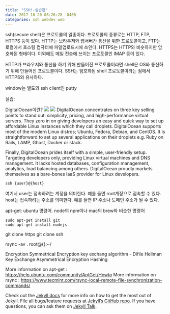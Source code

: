 ```yaml
---
title: "SSH!-실습편"
date: 2017-10-20 08:26:28 -0400
categories: ssh webdev web
---
```

ssh(secure shell)은 프로토콜의 일종이다. 프로토콜의 종류로는 HTTP, FTP, HTTPS 등이 있다. HTTP는 브라우저와 웹서버간 통신을 위한 프로토콜이고, FTP는 로컬에서 호스팅 컴퓨터에 파일업로드시에 쓰인다. HTTPS는 HTTP와 비슷하지만 암호화된 형태이다. 이외에도 메일 전송에 쓰이는 프로토콜인 IMAP 등이 있다.

HTTP가 브라우저와 통신을 하기 위해 만들어진 프로토콜이라면 shell은 OS와 통신하기 위해 만들어진 프로토콜이다. SSH는 암호화된 shell 프로토콜이라는 점에서 HTTPS와 유사하다.

window는 별도의 ssh client인 putty

실습:

DigitalOcean이란?
<img src='https://cdn-images-1.medium.com/max/800/1*lYBKJmMiWuRTOYV2jUM0WA.gif'></img>
<img src='https://t1.daumcdn.net/cfile/tistory/260A913354E98C271A'></img>
DigitalOcean concentrates on three key selling points to stand out: simplicity, pricing, and high-performance virtual servers. They zero in on giving developers an easy and quick way to set up affordable Linux instances which they call droplets. DigitalOcean supports most of the modern Linux distros; Ubuntu, Fedora, Debian, and CentOS. It is straightforward to set up several applications on their droplets e.g. Ruby on Rails, LAMP, Ghost, Docker or stack.

Finally, DigitalOcean prides itself with a simple, user-friendly setup. Targeting developers only, providing Linux virtual machines and DNS management. It lacks hosted databases, configuration management, analytics, load balancing among others. DigitalOcean proudly markets themselves as a bare-bones IaaS provider for Linux developers.


```ssh
ssh {user}@{host}
```
여기서 user는 접속하려는 계정을 의미한다. 예를 들면 root계정으로 접속할 수 있다. host는 접속하려는 주소를 의미한다. 예를 들면 IP 주소나 도메인 주소가 될 수 있다.

apt-get: ubuntu 명령어. node의 npm이나 mac의 brew와 비슷한 명령어

```ubuntu
sudo apt-get install git
sudo apt-get install nodejs
```
git clone https
git clone ssh

rsync -av . root@{}:~/

Encryption
Symmetrical Encryption
key exchang algorithm - Difiie Hellman Key Exchange
Asymmetrical Encryption
Hashing

More information on apt-get : https://help.ubuntu.com/community/AptGet/Howto
More information on rsync : https://www.tecmint.com/rsync-local-remote-file-synchronization-commands/

Check out the [Jekyll docs][jekyll-docs] for more info on how to get the most out of Jekyll. File all bugs/feature requests at [Jekyll’s GitHub repo][jekyll-gh]. If you have questions, you can ask them on [Jekyll Talk][jekyll-talk].

[jekyll-docs]: https://jekyllrb.com/docs/home
[jekyll-gh]:   https://github.com/jekyll/jekyll
[jekyll-talk]: https://talk.jekyllrb.com/
